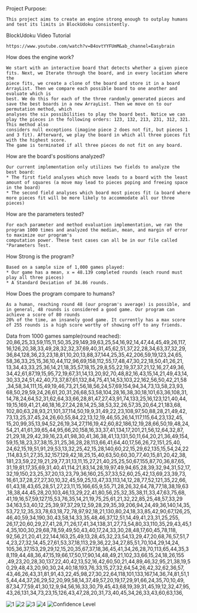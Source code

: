 Project Purpose: 
    
    This project aims to create an engine strong enough to outplay humans and test its limits in BlockUdoku consistently. 

BlockUdoku Video Tutorial

    https://www.youtube.com/watch?v=B4ovtYYFUmM&ab_channel=Easybrain
   
How does the engine work? 
   
    We start with an interactive board that detects whether a given piece fits. Next, we Iterate through the board, and in every location where the 
    piece fits, we create a clone of the board and store it in a board ArrayList. Then we compare each possible board to one another and evaluate which is 
    best. We do this for each of the three randomly generated pieces and save the best boards in a new ArrayList. Then we move on to our permutation method, which 
    analyses the six possibilities to play the board best. Notice we can play the pieces in the following orders: 123, 132, 213, 231, 312, 321. This method also 
    considers null exceptions (imagine piece 2 does not fit, but pieces 1 and 3 fit). Afterward, we play the board in which all three pieces fit with the highest score.
    The game is terminated if all three pieces do not fit on any board.  
    

How are the board's positions analyzed?  

    Our current implementation only utilizes two fields to analyze the best board:
    * The first field analyses which move leads to a board with the least amount of squares (a move may lead to pieces poping and freeing space in the board)
    * The second field analyses which board most pieces fit (a board where more pieces fit will be more likely to accommodate all our three pieces)
    
How are the parameters tested? 

    For each parameter and method evaluation implementation, we ran the program 1000 times and analyzed the median, mean, and margin of error to maximize our program's
    computation power. These test cases can all be in our file called "Parameters Test.
    
How Strong is the program? 
    
    Based on a sample size of 1,000 games played:
    * Our game has a mean, x = 48.139 completed rounds (each round must play all three pieces) 
    * A Standard Deviation of 34.86 rounds.

How Does the program compare to humans? 

    As a human, reaching round 48 (our program's average) is possible, and in general, 48 rounds is considered a good game. Our program can achieve a score of 80 rounds 
    20% of the time, an insanely good game. It currently has a max score of 255 rounds is a high score worthy of showing off to any friends. 
    
    
Data from 1000 games sample(round reached): 
        20,86,25,33,59,115,11,50,35,29,149,39,63,25,54,16,92,14,47,44,45,49,26,117,
        16,126,20,38,33,49,28,32,32,37,69,40,31,45,62,51,37,22,28,34,63,37,32,29,
        36,84,128,36,23,23,18,81,10,20,13,88,37,144,25,35,42,206,59,19,123,24,65,
        58,36,33,25,15,36,10,44,112,96,69,158,112,55,17,48,47,30,22,18,50,41,26,21,
        13,34,43,33,25,36,14,21,18,35,57,18,15,29,8,55,22,19,37,37,21,12,16,27,49,36,
        34,42,61,87,19,15,95,72,19,67,31,14,13,20,92,70,48,82,16,43,15,14,21,49,43,14,
        30,33,24,51,42,40,73,37,87,61,132,84,75,41,14,53,103,22,162,56,50,42,21,58
        ,34,58,34,111,15,49,19,46,73,21,56,18,56,24,57,69,154,94,34,73,13,58,23,93,
        68,50,29,59,24,26,61,20,31,26,68,53,58,104,28,16,38,30,18,101,63,36,108,31,
        14,78,24,64,52,31,62,64,33,66,28,81,47,27,43,91,74,133,25,16,123,121,40,44,
        19,15,169,41,21,46,18,16,27,24,28,14,25,38,53,32,26,57,35,20,64,21,183,68,
        102,80,63,28,93,21,101,37,114,50,19,9,31,49,22,23,108,97,50,88,28,21,49,42,
        73,13,25,37,45,24,26,60,55,84,22,13,12,19,46,55,26,14,117,115,64,23,132,45,
        15,20,99,35,13,94,52,26,19,34,27,116,19,42,60,82,186,12,19,28,66,50,19,48,24,
        54,21,41,61,39,65,44,95,66,20,158,16,33,37,41,134,17,201,21,56,12,64,32,87,
        21,29,18,29,42,39,16,23,41,98,30,41,36,38,41,13,131,50,11,64,20,21,36,49,154,
        59,15,18,23,37,38,15,31,25,36,28,28,113,66,41,64,40,17,56,26,72,151,25,40,
        24,62,15,19,51,91,29,53,13,32,25,42,15,28,140,60,22,15,29,62,135,15,54,24,22
        ,114,83,51,27,35,32,157,129,42,18,25,15,40,63,50,60,30,77,40,15,81,20,42,38,
        181,23,59,22,19,21,29,77,31,13,11,15,27,21,40,25,25,50,67,155,87,70,36,87,65,
        31,19,81,17,35,69,31,40,41,114,21,83,14,28,19,97,49,94,65,28,39,32,94,31,52,17,
        32,19,150,23,25,37,20,13,23,79,36,160,25,37,33,52,60,25,42,13,69,23,39,73,
        16,61,37,28,27,27,30,10,32,45,59,25,13,47,33,113,14,12,28,77,52,121,35,22,66,
        61,43,18,43,65,28,51,27,23,11,15,166,65,9,55,71,28,26,32,64,78,77,18,38,19,63
        ,18,38,44,45,28,20,103,46,13,29,22,41,80,56,25,32,35,38,11,33,47,63,75,68,
        41,19,16,57,59,127,15,53,76,35,14,21,19,75,25,61,21,32,22,85,25,48,57,33,29 34,163,53,40,12,25,39,97,37,29,12,59,28,29,35,39,206,94,24,49,36,140,14,35,
        53,72,12,35,33,78,63,18,72,78,97,92,18,21,130,80,24,18,33,85,42,90,67,126,25,46,40,59,34,190,30,43,58,14,33,35,48,46,37,12,51,14,49,41,23,31,25,255,
        26,17,20,60,29,27,41,28,71,26,17,41,34,138,31,27,73,54,80,33,110,35,29,43,45,14,35,100,30,29,68,78,59,49,50,43,40,17,24,33,30,28,48,17,60,45,78,118,
        92,56,21,20,41,22,144,163,25,49,13,28,45,32,23,54,13,29,47,20,68,76,57,51,74,23,27,32,14,45,27,61,53,37,18,113,29,36,22,34,27,85,51,70,104,29,14,24,
        105,36,37,153,29,29,12,15,20,35,67,37,18,36,45,41,34,26,28,70,113,65,44,35,38,119,44,48,36,47,15,19,66,17,50,17,90,14,48,49,21,102,33,66,15,24,18,26,155
        ,49,23,20,28,30,137,22,40,42,13,52,16,42,60,50,21,44,89,46,32,95,21,38,19,50,29,48,43,20,90,30,24,40,18,193,76,33,15,27,32,64,54,26,42,32,62,36,57,
        43,46,26,43,31,81,91,43,22,45,98,27,30,22,64,118,101,133,167,14,36,74,81,51,15,44,44,37,26,29,52,20,99,58,14,37,49,57,20,19,17,29,91,66,24,35,70,10,49,
        87,34,77,59,41,30,12,9,94,56,16,33,30,79,45,43,68,19,39,31,45,19,12,32,47,95,43,26,131,34,73,23,15,126,43,47,28,20,31,73,40,45,34,26,33,43,60,63,136,

![1](https://user-images.githubusercontent.com/114194732/236049276-7fa2a3c2-555e-4d32-ad57-70782a76b51f.png)
![2](https://user-images.githubusercontent.com/114194732/236049279-582cc29e-9ef6-4a24-bdad-46473c4f9294.png)
![3](https://user-images.githubusercontent.com/114194732/236049281-76f49cef-145a-400c-b349-92f20ad5882c.png)
![4](https://user-images.githubusercontent.com/114194732/236049299-b5f4b798-197e-451c-92ee-d7318e24aa00.png)
![Confidence Level](https://user-images.githubusercontent.com/114194732/236049502-7e63ac0e-6906-4c2c-9bf3-927d17d09d1f.png)


    
    
